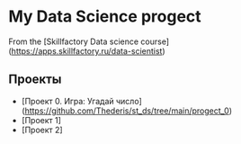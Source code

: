# My Data Science progect
From the [Skillfactory Data science course] (https://apps.skillfactory.ru/data-scientist)

## Проекты
* [Проект 0. Игра: Угадай число] (https://github.com/Thederis/st_ds/tree/main/progect_0)
* [Проект 1]
* [Проект 2]
